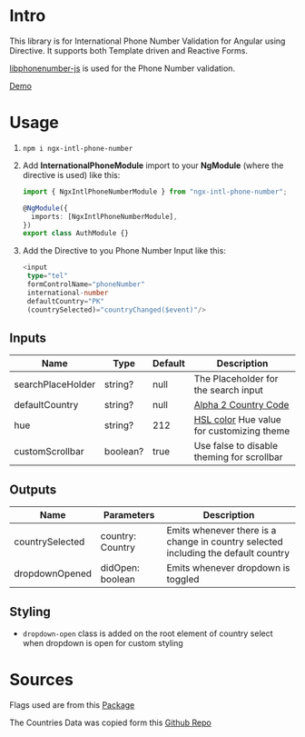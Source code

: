 # Intro

This library is for International Phone Number Validation for Angular using Directive.
It supports both Template driven and Reactive Forms.

[libphonenumber-js](https://www.npmjs.com/package/libphonenumber-js) is used for the Phone Number validation.

[Demo](https://all2pie.github.io/angular-international-number/)

# Usage

1. `npm i ngx-intl-phone-number`

2. Add **InternationalPhoneModule** import to your **NgModule** (where the directive is used) like this:

   ```ts
   import { NgxIntlPhoneNumberModule } from "ngx-intl-phone-number";

   @NgModule({
     imports: [NgxIntlPhoneNumberModule],
   })
   export class AuthModule {}
   ```

3. Add the Directive to you Phone Number Input like this:

   ```ts
   <input
    type="tel"
    formControlName="phoneNumber"
    international-number
    defaultCountry="PK"
    (countrySelected)="countryChanged($event)"/>
   ```

## Inputs

| Name              | Type                           | Default                        | Description
| ----------------- | ------------------------------ | ------------------------------ | --------------------------------------------------------------------------------------------- |
| searchPlaceHolder | string?                        | null                           | The Placeholder for the search input                                                          |
| defaultCountry    | string?                        | null                           | [Alpha 2 Country Code](https://en.wikipedia.org/wiki/ISO_3166-1_alpha-2)                      |
| hue               | string?                        | 212                            | [HSL color](https://www.w3schools.com/colors/colors_hsl.asp) Hue value for customizing theme  |
| customScrollbar   | boolean?                       | true                           | Use false to disable theming for scrollbar                                                    |

## Outputs

| Name              | Parameters                     | Description
| ----------------- | ------------------------------ | ---------------------------------------------------------------------------------- |
| countrySelected   | country: Country               | Emits whenever there is a change in country selected including the default country |
| dropdownOpened    | didOpen: boolean               | Emits whenever dropdown is toggled                                                 |

## Styling

* `dropdown-open` class is added on the root element of country select when dropdown is open for custom styling

# Sources

Flags used are from this [Package](https://www.npmjs.com/package/country-flag-icons)

The Countries Data was copied form this [Github Repo](https://gist.github.com/keeguon/2310008)
